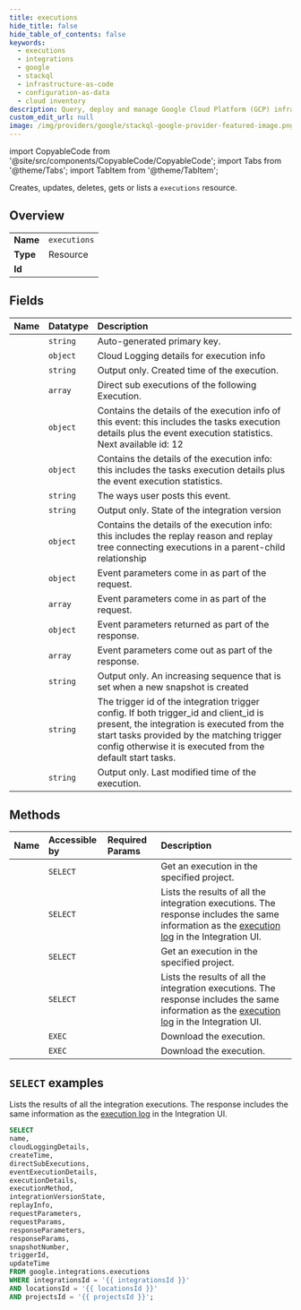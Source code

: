 ```yaml
---
title: executions
hide_title: false
hide_table_of_contents: false
keywords:
  - executions
  - integrations
  - google
  - stackql
  - infrastructure-as-code
  - configuration-as-data
  - cloud inventory
description: Query, deploy and manage Google Cloud Platform (GCP) infrastructure and resources using SQL
custom_edit_url: null
image: /img/providers/google/stackql-google-provider-featured-image.png
---
```


import CopyableCode from '@site/src/components/CopyableCode/CopyableCode';
import Tabs from '@theme/Tabs';
import TabItem from '@theme/TabItem';

Creates, updates, deletes, gets or lists a <code>executions</code> resource.

## Overview
<table><tbody>
<tr><td><b>Name</b></td><td><code>executions</code></td></tr>
<tr><td><b>Type</b></td><td>Resource</td></tr>
<tr><td><b>Id</b></td><td><CopyableCode code="google.integrations.executions" /></td></tr>
</tbody></table>

## Fields
| Name | Datatype | Description |
|:-----|:---------|:------------|
| <CopyableCode code="name" /> | `string` | Auto-generated primary key. |
| <CopyableCode code="cloudLoggingDetails" /> | `object` | Cloud Logging details for execution info |
| <CopyableCode code="createTime" /> | `string` | Output only. Created time of the execution. |
| <CopyableCode code="directSubExecutions" /> | `array` | Direct sub executions of the following Execution. |
| <CopyableCode code="eventExecutionDetails" /> | `object` | Contains the details of the execution info of this event: this includes the tasks execution details plus the event execution statistics. Next available id: 12 |
| <CopyableCode code="executionDetails" /> | `object` | Contains the details of the execution info: this includes the tasks execution details plus the event execution statistics. |
| <CopyableCode code="executionMethod" /> | `string` | The ways user posts this event. |
| <CopyableCode code="integrationVersionState" /> | `string` | Output only. State of the integration version |
| <CopyableCode code="replayInfo" /> | `object` | Contains the details of the execution info: this includes the replay reason and replay tree connecting executions in a parent-child relationship |
| <CopyableCode code="requestParameters" /> | `object` | Event parameters come in as part of the request. |
| <CopyableCode code="requestParams" /> | `array` | Event parameters come in as part of the request. |
| <CopyableCode code="responseParameters" /> | `object` | Event parameters returned as part of the response. |
| <CopyableCode code="responseParams" /> | `array` | Event parameters come out as part of the response. |
| <CopyableCode code="snapshotNumber" /> | `string` | Output only. An increasing sequence that is set when a new snapshot is created |
| <CopyableCode code="triggerId" /> | `string` | The trigger id of the integration trigger config. If both trigger_id and client_id is present, the integration is executed from the start tasks provided by the matching trigger config otherwise it is executed from the default start tasks. |
| <CopyableCode code="updateTime" /> | `string` | Output only. Last modified time of the execution. |

## Methods
| Name | Accessible by | Required Params | Description |
|:-----|:--------------|:----------------|:------------|
| <CopyableCode code="projects_locations_integrations_executions_get" /> | `SELECT` | <CopyableCode code="executionsId, integrationsId, locationsId, projectsId" /> | Get an execution in the specified project. |
| <CopyableCode code="projects_locations_integrations_executions_list" /> | `SELECT` | <CopyableCode code="integrationsId, locationsId, projectsId" /> | Lists the results of all the integration executions. The response includes the same information as the [execution log](https://cloud.google.com/application-integration/docs/viewing-logs) in the Integration UI. |
| <CopyableCode code="projects_locations_products_integrations_executions_get" /> | `SELECT` | <CopyableCode code="executionsId, integrationsId, locationsId, productsId, projectsId" /> | Get an execution in the specified project. |
| <CopyableCode code="projects_locations_products_integrations_executions_list" /> | `SELECT` | <CopyableCode code="integrationsId, locationsId, productsId, projectsId" /> | Lists the results of all the integration executions. The response includes the same information as the [execution log](https://cloud.google.com/application-integration/docs/viewing-logs) in the Integration UI. |
| <CopyableCode code="projects_locations_integrations_executions_download" /> | `EXEC` | <CopyableCode code="executionsId, integrationsId, locationsId, projectsId" /> | Download the execution. |
| <CopyableCode code="projects_locations_products_integrations_executions_download" /> | `EXEC` | <CopyableCode code="executionsId, integrationsId, locationsId, productsId, projectsId" /> | Download the execution. |

## `SELECT` examples

Lists the results of all the integration executions. The response includes the same information as the [execution log](https://cloud.google.com/application-integration/docs/viewing-logs) in the Integration UI.

```sql
SELECT
name,
cloudLoggingDetails,
createTime,
directSubExecutions,
eventExecutionDetails,
executionDetails,
executionMethod,
integrationVersionState,
replayInfo,
requestParameters,
requestParams,
responseParameters,
responseParams,
snapshotNumber,
triggerId,
updateTime
FROM google.integrations.executions
WHERE integrationsId = '{{ integrationsId }}'
AND locationsId = '{{ locationsId }}'
AND projectsId = '{{ projectsId }}';
```
